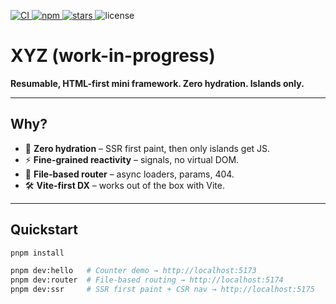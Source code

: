 <p align="left">
  <a href="https://github.com/<user>/<repo>/actions">
    <img alt="CI" src="https://img.shields.io/github/actions/workflow/status/<user>/<repo>/ci.yml?branch=main">
  </a>
  <a href="https://www.npmjs.com/package/@zeonjs/vite-plugin">
    <img alt="npm" src="https://img.shields.io/npm/v/@zeonjs/vite-plugin?label=vite-plugin">
  </a>
  <a href="https://github.com/<user>/<repo>/stargazers">
    <img alt="stars" src="https://img.shields.io/github/stars/<user>/<repo>">
  </a>
  <img alt="license" src="https://img.shields.io/badge/license-MIT-blue">
</p>

# XYZ (work-in-progress)

**Resumable, HTML-first mini framework. Zero hydration. Islands only.**

---

## Why?

- 🚀 **Zero hydration** – SSR first paint, then only islands get JS.  
- ⚡ **Fine-grained reactivity** – signals, no virtual DOM.  
- 📁 **File-based router** – async loaders, params, 404.  
- 🛠️ **Vite-first DX** – works out of the box with Vite.  

---

## Quickstart

```bash
pnpm install

pnpm dev:hello   # Counter demo → http://localhost:5173
pnpm dev:router  # File-based routing → http://localhost:5174
pnpm dev:ssr     # SSR first paint + CSR nav → http://localhost:5175
